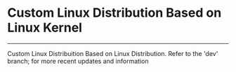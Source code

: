 # Custom Linux Distribution Based on Linux Kernel  
---
Custom Linux Distribuition Based on Linux Distribution.
Refer to the 'dev' branch; for more recent updates and information 


